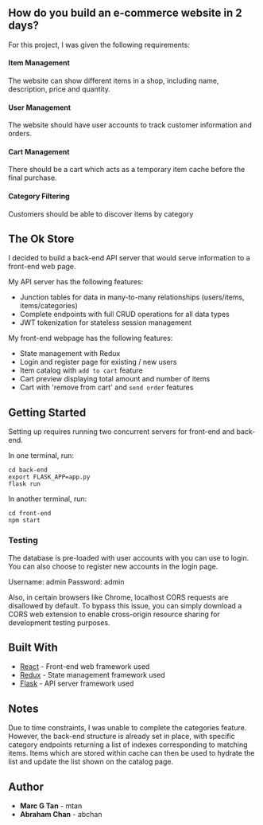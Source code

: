 ## How do you build an e-commerce website in 2 days?

For this project, I was given the following requirements:

#### Item Management
The website can show different items in a shop, including name, description, price and quantity.

#### User Management
The website should have user accounts to track customer information and orders.

#### Cart Management
There should be a cart which acts as a temporary item cache before the final purchase.

#### Category Filtering
Customers should be able to discover items by category

## The Ok Store
I decided to build a back-end API server that would serve information to a front-end web page.

My API server has the following features:
- Junction tables for data in many-to-many relationships (users/items, items/categories)
- Complete endpoints with full CRUD operations for all data types
- JWT tokenization for stateless session management

My front-end webpage has the following features:
- State management with Redux
- Login and register page for existing / new users
- Item catalog with `add to cart` feature
- Cart preview displaying total amount and number of items
- Cart with 'remove from cart' and `send order` features

## Getting Started
Setting up requires running two concurrent servers for front-end and back-end.

In one terminal, run:
```
cd back-end
export FLASK_APP=app.py
flask run
```

In another terminal, run:
```
cd front-end
npm start
```

### Testing
The database is pre-loaded with user accounts with you can use to login. You can also choose to register new accounts in the login page.

Username: admin
Password: admin

Also, in certain browsers like Chrome, localhost CORS requests are disallowed by default. To bypass this issue, you can simply download a CORS web extension to enable cross-origin resource sharing for development testing purposes.

## Built With

* [React](https://reactjs.org/) - Front-end web framework used
* [Redux](https://redux.js.org/) - State management framework used
* [Flask](http://flask.pocoo.org/) - API server framework used

## Notes
Due to time constraints, I was unable to complete the categories feature. However, the back-end structure is already set in place, with specific category endpoints returning a list of indexes corresponding to matching items. Items which are stored within cache can then be used to hydrate the list and update the list shown on the catalog page.

## Author
* **Marc G Tan** - mtan
* **Abraham Chan** - abchan

